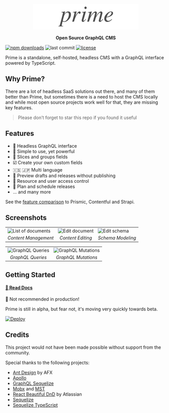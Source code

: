 <p align="center">
  <a href="https://birkir.github.io/prime/"><img alt="Prime" width="330px" src="docs/_assets/prime.png" /></a>
</p>
<p align="center"><strong>Open Source GraphQL CMS</strong></p>

[![npm downloads](https://img.shields.io/npm/dt/@primecms/core.svg)](https://www.npmjs.com/package/@primecms/core) ![last commit](https://img.shields.io/github/last-commit/google/skia.svg) [![license](https://img.shields.io/github/license/birkir/prime.svg)](https://opensource.org/licenses/MIT)

Prime is a standalone, self-hosted, headless CMS with a GraphQL interface powered by TypeScript.

## Why Prime?

There are a lot of headless SaaS solutions out there, and many of them better than Prime, but sometimes there is a need to host the CMS locally and while most open source projects work well for that, they are missing key features.

> Please don’t forget to star this repo if you found it useful

## Features

- 🧬 Headless GraphQL interface
- 🚀 Simple to use, yet powerful
- 🧱 Slices and groups fields
- ☑️ Create your own custom fields
- 🇮🇸 🇯🇵 Multi language
- 🚧 Preview drafts and releases without publishing
- 🔑 Resource and user access control
- 📆 Plan and schedule releases
- ... and many more

See the [feature comparison](https://birkir.github.io/prime/#/features) to Prismic, Contentful and Strapi.

## Screenshots

<table>
  <tr>
    <td>
      <img src="https://i.imgur.com/yI7unrf.png" width="200" alt="List of documents">
    </td>
    <td>
      <img src="https://i.imgur.com/7YpBPvX.png" width="200" alt="Edit document">
    </td>
    <td>
      <img src="https://i.imgur.com/e65QyzC.png" width="200" alt="Edit schema">
    </td>
  </tr>
  <tr>
    <td align="center"><i>Content Management</i></td>
    <td align="center"><i>Content Editing</i></td>
    <td align="center"><i>Schema Modeling</i></td>
  </tr>
</table>

<table>
  <tr>
    <td>
      <img src="https://i.imgur.com/NnpKUJV.png" width="200" alt="GraphQL Queries">
    </td>
    <td>
      <img src="https://i.imgur.com/p7ZvhFf.png" width="200" alt="GraphQL Mutations">
    </td>
  </tr>
  <tr>
    <td align="center">
      <i>GraphQL Queries</i>
    </td>
    <td align="center">
      <i>GraphQL Mutations</i>
    </td>
  </tr>
</table>

## Getting Started

#### [📖 Read Docs](https://birkir.github.io/prime/)

🚨 Not recommended in production!

Prime is still in alpha, but fear not, it's moving very quickly towards beta.

[![Deploy](https://www.herokucdn.com/deploy/button.svg)](https://heroku.com/deploy?template=https://github.com/primecms/heroku)

## Credits

This project would not have been made possible without support from the community.

Special thanks to the following projects:

- [Ant Design](https://ant.design) by AFX
- [Apollo](https://www.apollographql.com/)
- [GraphQL Sequelize](https://github.com/mickhansen/graphql-sequelize)
- [Mobx](https://github.com/mobxjs/mobx) and [MST](https://github.com/mobxjs/mobx-state-tree)
- [React Beautiful DnD](https://github.com/atlassian/react-beautiful-dnd) by Atlassian
- [Sequelize](http://sequelizejs.com)
- [Sequelize TypeScript](https://github.com/RobinBuschmann/sequelize-typescript)
